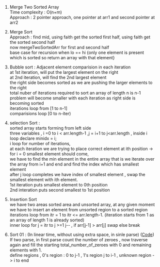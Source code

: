 1. Merge Two Sorted Array </br>
Time complexity : O(n+m) </br>
Approach : 2 pointer approach, one pointer at arr1 and second pointer at arr2

2. Merge Sort </br>
Approach : find mid, using faith get the sorted first half, using faith get the sorted second half</br>
now mergeTwoSortedArr for first and second half</br>
base case for recursion when lo == hi {only one element is present which is sorted so return an array with that element}

3. Bubble sort : Adjacent element comparision in each iteration</br>
at 1st iteration, will put the largest element on the right</br>
at 2nd iteration, will find the 2nd largest element</br>
the right side becomes sorted as we are pushing the larger elements to the right</br>
total nuber of iterations required to sort an array of length n is n-1 </br>
problem will become smaller with each iteration as right side is becoming sorted </br>
iterations loop from [1 to n-1] </br>
comparisions loop [0 to n-iter)</br>

4. selection Sort : </br>
sorted array starts forming from left side</br>
three variables , i =0 to  i < arr.length-1 ,j = i+1 to j<arr.length , inside i loop declare minidx = i; </br>
i loop for number of iterations,</br>
at each iteration we are trying to place correct element at ith position -> </br>
for i = 0 smallest element should come, </br>
we have to find the min element in the entire array that is we iterate over the array from i+1 and end and find the index which has smallest element </br>
after j loop completes we have index of smallest element ,  swap the smallest element with ith element.</br>
1st iteration puts smallest element to 0th position</br>
2nd interation puts second smallest to 1st position</br>

5. Insertion Sort</br>
we have two areas sorted area and unsorted array, at any given moment we have to insert an element from unsorted region to a sorted region</br>
iterations loop from itr = 1 to itr <= arr.length-1. (iteration starts from 1 as an array of length 1 is already sorted)</br>
inner loop for j = itr to j >=1 j-- , if arr[j-1] > arr[j] swap else break</br>

6. Sort 01 : (In linear time, without using extra space, in sinle parse) ([Code](https://github.com/ShikharSundriyal/DataStructureAlgorithms/blob/main/Sorting/Sort%2001/solution.java))</br>
If two parse, in first parse count the number of zeroes , now traverse again and fill the starting total_number_of_zeroes with 0 and remaining elements with 1.</br>
define regions , 0's region : 0 to j-1 , 1's region j to i-1 , unknown region -> i to end</br>
